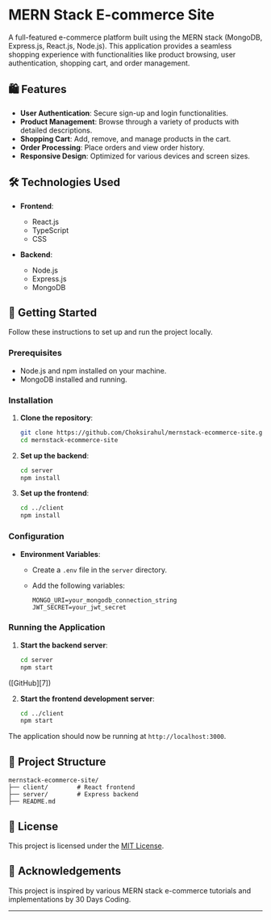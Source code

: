 
# MERN Stack E-commerce Site

A full-featured e-commerce platform built using the MERN stack (MongoDB, Express.js, React.js, Node.js). This application provides a seamless shopping experience with functionalities like product browsing, user authentication, shopping cart, and order management.

## 🛍️ Features

* **User Authentication**: Secure sign-up and login functionalities.
* **Product Management**: Browse through a variety of products with detailed descriptions.
* **Shopping Cart**: Add, remove, and manage products in the cart.
* **Order Processing**: Place orders and view order history.
* **Responsive Design**: Optimized for various devices and screen sizes.

## 🛠️ Technologies Used

* **Frontend**:

  * React.js
  * TypeScript
  * CSS
* **Backend**:

  * Node.js
  * Express.js
  * MongoDB

## 🚀 Getting Started

Follow these instructions to set up and run the project locally.

### Prerequisites

* Node.js and npm installed on your machine.
* MongoDB installed and running.

### Installation

1. **Clone the repository**:

   ```bash
   git clone https://github.com/Choksirahul/mernstack-ecommerce-site.git
   cd mernstack-ecommerce-site
   ```



2. **Set up the backend**:

   ```bash
   cd server
   npm install
   ```



3. **Set up the frontend**:

   ```bash
   cd ../client
   npm install
   ```



### Configuration

* **Environment Variables**:

  * Create a `.env` file in the `server` directory.
  * Add the following variables:

    ```env
    MONGO_URI=your_mongodb_connection_string
    JWT_SECRET=your_jwt_secret
    ```

### Running the Application

1. **Start the backend server**:

   ```bash
   cd server
   npm start
   ```

([GitHub][7])

2. **Start the frontend development server**:

   ```bash
   cd ../client
   npm start
   ```


The application should now be running at `http://localhost:3000`.

## 📁 Project Structure

```
mernstack-ecommerce-site/
├── client/        # React frontend
├── server/        # Express backend
├── README.md
```

## 📄 License

This project is licensed under the [MIT License](LICENSE).

## 🙌 Acknowledgements

This project is inspired by various MERN stack e-commerce tutorials and implementations by 30 Days Coding.

---

